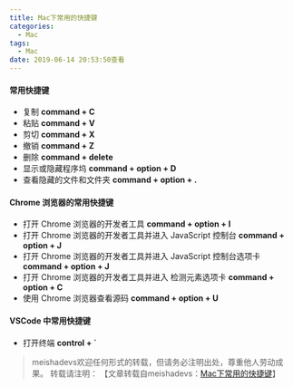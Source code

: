 ```yaml
---
title: Mac下常用的快捷键
categories:
  - Mac
tags:
  - Mac
date: 2019-06-14 20:53:50查看
---
```


#### 常用快捷键

- 复制 **command + C**
- 粘贴 **command + V**
- 剪切 **command + X**
- 撤销 **command + Z**
- 删除 **command + delete**
- 显示或隐藏程序坞 **command + option + D**
- 查看隐藏的文件和文件夹 **command + option + .**

#### Chrome 浏览器的常用快捷键

- 打开 Chrome 浏览器的开发者工具 **command + option + I**
- 打开 Chrome 浏览器的开发者工具并进入 JavaScript 控制台 **command + option + J**
- 打开 Chrome 浏览器的开发者工具并进入 JavaScript 控制台选项卡 **command + option + J**
- 打开 Chrome 浏览器的开发者工具并进入 检测元素选项卡 **command + option + C**
- 使用 Chrome 浏览器查看源码 **command + option + U**

#### VSCode 中常用快捷键

- 打开终端 **control + `**

> meishadevs欢迎任何形式的转载，但请务必注明出处，尊重他人劳动成果。
转载请注明： 【文章转载自meishadevs：[Mac下常用的快捷键]()】